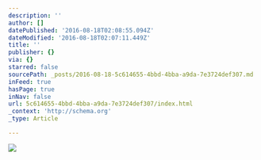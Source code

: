 ```yaml
---
description: ''
author: []
datePublished: '2016-08-18T02:08:55.094Z'
dateModified: '2016-08-18T02:07:11.449Z'
title: ''
publisher: {}
via: {}
starred: false
sourcePath: _posts/2016-08-18-5c614655-4bbd-4bba-a9da-7e3724def307.md
inFeed: true
hasPage: true
inNav: false
url: 5c614655-4bbd-4bba-a9da-7e3724def307/index.html
_context: 'http://schema.org'
_type: Article

---
```

![](https://the-grid-user-content.s3-us-west-2.amazonaws.com/23bdc1a0-e507-4795-9c57-a77f0ea18832.jpg)